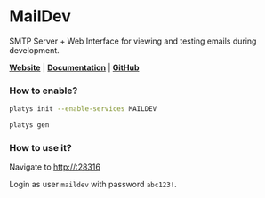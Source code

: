 # MailDev

SMTP Server + Web Interface for viewing and testing emails during development. 

**[Website](https://maildev.github.io/maildev/)** | **[Documentation](https://maildev.github.io/maildev/)** | **[GitHub](https://github.com/maildev/maildev)**

### How to enable?

```bash
platys init --enable-services MAILDEV
```

```bash
platys gen
```

### How to use it?

Navigate to <http://:28316>

Login as user `maildev` with password `abc123!`. 


